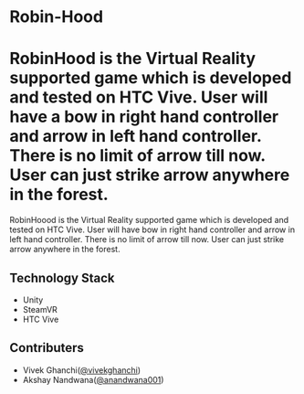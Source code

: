 # Robin-Hood

RobinHood is the Virtual Reality supported game which is developed and tested on HTC Vive. User will have a bow in right hand controller and arrow in left hand controller. There is no limit of arrow till now. User can just strike arrow anywhere in the forest. 
=======
RobinHoood is the Virtual Reality supported game which is developed and tested on HTC Vive. User will have bow in right hand controller and arrow in left hand controller. There is no limit of arrow till now. User can just strike arrow anywhere in the forest. 

## Technology Stack 
- Unity
- SteamVR
- HTC Vive

## Contributers

- Vivek Ghanchi([@vivekghanchi](https://github.com/vivekghanchi))
- Akshay Nandwana([@anandwana001](https://github.com/anandwana001))

